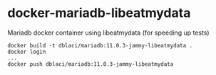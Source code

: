 # docker-mariadb-libeatmydata
Mariadb docker container using libeatmydata (for speeding up tests)

```
docker build -t dblaci/mariadb:11.0.3-jammy-libeatmydata .
docker login
...
docker push dblaci/mariadb:11.0.3-jammy-libeatmydata
```

